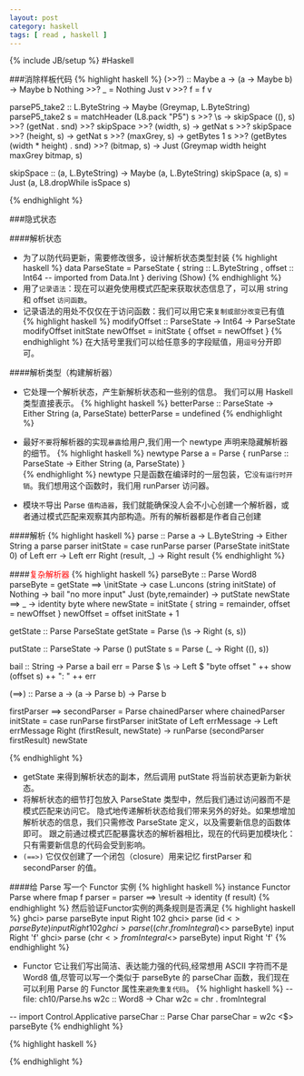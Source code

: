 ```yaml
---
layout: post 
category: haskell
tags: [ read , haskell ]
---
```

{% include JB/setup %}
#Haskell

###消除样板代码
{% highlight haskell %}
(>>?) :: Maybe a -> (a -> Maybe b) -> Maybe b
Nothing >>? _ = Nothing
Just v  >>? f = f v

parseP5_take2 :: L.ByteString -> Maybe (Greymap, L.ByteString)
parseP5_take2 s =
    matchHeader (L8.pack "P5") s      >>?
    \s -> skipSpace ((), s)           >>?
    (getNat . snd)                    >>?
    skipSpace                         >>?
    \(width, s) ->   getNat s         >>?
    skipSpace                         >>?
    \(height, s) ->  getNat s         >>?
    \(maxGrey, s) -> getBytes 1 s     >>?
    (getBytes (width * height) . snd) >>?
    \(bitmap, s) -> Just (Greymap width height maxGrey bitmap, s)

skipSpace :: (a, L.ByteString) -> Maybe (a, L.ByteString)
skipSpace (a, s) = Just (a, L8.dropWhile isSpace s)

{% endhighlight %}

###隐式状态

####解析状态
* 为了以防代码更新，需要修改很多，设计解析状态类型封装
{% highlight haskell %}
data ParseState = ParseState {
      string :: L.ByteString
    , offset :: Int64           -- imported from Data.Int
    } deriving (Show)
{% endhighlight %}
* 用了`记录语法`：现在可以避免使用模式匹配来获取状态信息了，可以用 string 和 offset `访问函数`。
* 记录语法的用处不仅仅在于访问函数：我们可以用它来`复制或部分改变`已有值
{% highlight haskell %}
modifyOffset :: ParseState -> Int64 -> ParseState
modifyOffset initState newOffset =
    initState { offset = newOffset }
{% endhighlight %}
在大括号里我们可以给任意多的字段赋值，用`逗号`分开即可。

####解析类型（构建解析器）
* 它处理一个解析状态，产生新解析状态和一些别的信息。 我们可以用 Haskell 类型直接表示。 
{% highlight haskell %}
betterParse :: ParseState -> Either String (a, ParseState)
betterParse = undefined
{% endhighlight %}
* 最好`不要`将解析器的实现`暴露`给用户,我们用一个 newtype 声明来隐藏解析器的细节。
{% highlight haskell %}
newtype Parse a = Parse {
    runParse :: ParseState -> Either String (a, ParseState)
    }	
{% endhighlight %}
newtype 只是函数在编译时的一层包装，它`没有运行时开销`。我们想用这个函数时，我们用 runParser 访问器。

* 模块`不`导出 Parse `值构造器`，我们就能确保没人会不小心创建一个解析器，或者通过模式匹配来观察其内部构造。所有的解析器都是作者自己创建

####解析
{% highlight haskell %}
parse :: Parse a -> L.ByteString -> Either String a
parse parser initState
    = case runParse parser (ParseState initState 0) of
        Left err          -> Left err
        Right (result, _) -> Right result
{% endhighlight %}

####<font color="red">复杂解析器</font>
{% highlight haskell %}
parseByte :: Parse Word8
parseByte =
    getState ==> \initState ->
    case L.uncons (string initState) of
      Nothing ->
          bail "no more input"
      Just (byte,remainder) ->
          putState newState ==> \_ ->
          identity byte
        where newState = initState { string = remainder,
                                     offset = newOffset }
              newOffset = offset initState + 1

getState :: Parse ParseState
getState = Parse (\s -> Right (s, s))

putState :: ParseState -> Parse ()
putState s = Parse (\_ -> Right ((), s))

bail :: String -> Parse a
bail err = Parse $ \s -> Left $
           "byte offset " ++ show (offset s) ++ ": " ++ err
           
(==>) :: Parse a -> (a -> Parse b) -> Parse b

firstParser ==> secondParser  =  Parse chainedParser
  where chainedParser initState   =
          case runParse firstParser initState of
            Left errMessage ->
                Left errMessage
            Right (firstResult, newState) ->
                runParse (secondParser firstResult) newState

{% endhighlight %}

* getState 来得到解析状态的副本，然后调用 putState 将当前状态更新为新状态。
* 将解析状态的细节打包放入 ParseState 类型中，然后我们通过访问器而不是模式匹配来访问它。 隐式地传递解析状态给我们带来另外的好处。如果想增加解析状态的信息，我们只需修改 ParseState 定义，以及需要新信息的函数体即可。 跟之前通过模式匹配暴露状态的解析器相比，现在的代码更加模块化：只有需要新信息的代码会受到影响。
* `(==>)` 它仅仅创建了一个闭包（closure）用来记忆 firstParser 和 secondParser 的值。

####给 Parse 写一个 Functor 实例
{% highlight haskell %}
instance Functor Parse where
    fmap f parser = parser ==> \result ->
                    identity (f result)
{% endhighlight %}
然后验证Functor实例的两条规则是否满足
{% highlight haskell %}
ghci> parse parseByte input
Right 102
ghci> parse (id <$> parseByte) input
Right 102
ghci> parse ((chr . fromIntegral) <$> parseByte) input
Right 'f'
ghci> parse (chr <$> fromIntegral <$> parseByte) input
Right 'f'
{% endhighlight %}

* Functor 它让我们写出简洁、表达能力强的代码,经常想用 ASCII 字符而不是 Word8 值,尽管可以写一个类似于 parseByte 的 parseChar 函数，我们现在可以利用 Parse 的 Functor 属性来`避免重复代码`。
{% highlight haskell %}
-- file: ch10/Parse.hs
w2c :: Word8 -> Char
w2c = chr . fromIntegral

-- import Control.Applicative
parseChar :: Parse Char
parseChar = w2c <$> parseByte
{% endhighlight %}

{% highlight haskell %}

{% endhighlight %}





